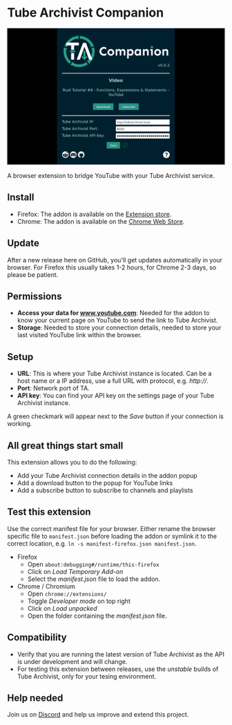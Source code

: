 # Tube Archivist Companion

![popup screenshot](assets/screenshot.png?raw=true "Tube Archivist Companion Popup") 

A browser extension to bridge YouTube with your Tube Archivist service.

## Install
- Firefox: The addon is available on the [Extension store](https://addons.mozilla.org/addon/tubearchivist-companion/).
- Chrome: The addon is available on the [Chrome Web Store](https://chrome.google.com/webstore/detail/tubearchivist-companion/jjnkmicfnfojkkgobdfeieblocadmcie).

## Update
After a new release here on GitHub, you'll get updates automatically in your browser. For Firefox this usually takes 1-2 hours, for Chrome 2-3 days, so please be patient.

## Permissions
- **Access your data for www.youtube.com**: Needed for the addon to know your current page on YouTube to send the link to Tube Archivist.
- **Storage**: Needed to store your connection details, needed to store your last visited YouTube link within the browser.

## Setup
- **URL**: This is where your Tube Archivist instance is located. Can be a host name or a IP address, use a full URL with protocol, e.g. *http://*. 
- **Port**: Network port of TA.
- **API key**: You can find your API key on the settings page of your Tube Archivist instance. 

A green checkmark will appear next to the *Save* button if your connection is working.

## All great things start small
This extension allows you to do the following:
- Add your Tube Archivist connection details in the addon popup
- Add a download button to the popup for YouTube links
- Add a subscribe button to subscribe to channels and playlists

## Test this extension
Use the correct manifest file for your browser. Either rename the browser specific file to `manifest.json` before loading the addon or symlink it to the correct location, e.g. `ln -s manifest-firefox.json manifest.json`.
- Firefox
  - Open `about:debugging#/runtime/this-firefox`
  - Click on *Load Temporary Add-on*
  - Select the *manifest.json* file to load the addon. 
- Chrome / Chromium
  - Open `chrome://extensions/`
  - Toggle *Developer mode* on top right
  - Click on *Load unpacked*
  - Open the folder containing the *manifest.json* file.

## Compatibility
- Verify that you are running the latest version of Tube Archivist as the API is under development and will change.
- For testing this extension between releases, use the *unstable* builds of Tube Archivist, only for your tesing environment.

## Help needed
Join us on [Discord](https://discord.gg/AFwz8nE7BK) and help us improve and extend this project.
